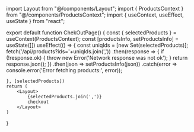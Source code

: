 import Layout from "@/components/Layout";
import { ProductsContext } from "@/components/ProductsContext";
import { useContext, useEffect, useState } from "react";

export default function ChekOutPage() {
    const { selectedProducts } = useContext(ProductsContext);
    const [productsInfo, setProductsInfo] = useState([])
    useEffect(() => {
        const uniqIds = [new Set(selectedProducts)];
        fetch('/api/products?ids='+uniqIds.join(','))
        .then(response => {
                if (!response.ok) {
                    throw new Error('Network response was not ok');
                }
                return response.json();
            })
            .then(json => setProductsInfo(json))
            .catch(error => console.error('Error fetching products:', error));

    }, [selectedProducts])
    return (
        <Layout>
            {selectedProducts.join(',')}
            checkout
        </Layout>
    )

}
